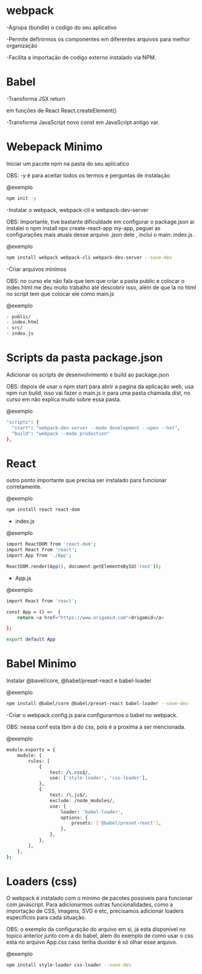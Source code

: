 # webpack #

-Agrupa (bundle) o codigo do seu aplicativo

-Permite definirmos os componentes em diferentes arquivos para melhor organização

-Facilita a importação de codigo externo instalado via NPM.

# Babel #

-Transforma JSX return <div></div> em funções de React React.createElement()

-Transforma JavaScript novo const em JavaScript antigo var.

# Webepack Minimo #

Iniciar um pacote npm na pasta do seu aplicatico

OBS: -y é para aceitar todos os termos e perguntas de instalação

@exemplo
```bash
npm init -y
```

-Instalar o webpack, webpack-cli e webpack-dev-server

OBS: Importante, tive bastante dificuldade em configurar o package.json ai instalei o npm install npx create-react-app my-app, peguei as configurações mais atuais desse arquivo .json dele , inclui o main: index.js .

@exemplo
```bash
npm install webpack webpack-cli webpack-dev-server --save-dev
```
-Criar arquivos minimos

OBS: no curso ele não fala que tem que criar a pasta public e colocar o index.html me deu muito trabalho até descobrir isso, além de que la no html no script tem que colocar ele como main.js

@exemplo
```bash
- public/
- index.html
- src/
- index.js
```

# Scripts da pasta package.json #

Adicionar os scripts de desenvolvimento e build ao package.json

OBS: depois de usar o npm start para abrir a pagina da aplicação web, usa npm run build, isso vai fazer o main.js ir para uma pasta chamada dist, no curso em não explica muito sobre essa pasta.

@exemplo
```bash
"scripts": {
  "start": "webpack-dev-server --mode development --open --hot",
  "build": "webpack --mode production"
},
```
# React #

outro ponto importante que precisa ser instalado para funcionar corretamente.

@exemplo
```bash
npm install react react-dom
```

- index.js

@exemplo
```bash
import ReactDOM from 'react-dom';
import React from 'react';
import App from './App';

ReactDOM.render(App(), document.getElementeById('root'));
```

- App.js 

@exemplo
```bash
import React from 'react';

const App = () =>  {
    return <a href="https://www.origamid.com">Origamid</a>

};

export default App
```
# Babel Minimo #

Instalar @bavel/core, @babel/preset-react e babel-loader

@exemplo
```bash
npm install @babel/core @babel/preset-react babel-loader --save-dev
```

-Criar o webpack.config.js para configurarmos o babel no webpack.

OBS: nessa conf esta tbm a do css, pois é a proxima a ser mencionada.

@exemplo
```bash
module.exports = {
    module: {
        rules: [
            {
                test: /\.css$/,
                use: ['style-loader', 'css-loader'],
            },
            {
                test: /\.js$/,
                exclude: /node_modules/,
                use: {
                    loader: 'babel-loader',
                    options: {
                        presets: ['@babel/preset-react'],
                    },
                },
            },
        ],
    },
};
```
# Loaders (css) #

O webpack é instalado com o minimo de pacotes possiveis para funcionar com javascript. Para adicionarmos outras funcionalidades, como a importação de CSS, imagens, SVG e etc, precisamos adicionar loaders especificos para cada situação.

OBS: o exemplo da configuração do arquivo em si, já esta disponivel no topico anterior junto com a do babel, alem do exemplo de como usar o css esta no arquivo App.css caso tenha duvidar é só olhar esse arquivo.

@exemplo
```bash
npm install style-loader css-loader --save-dev
```

